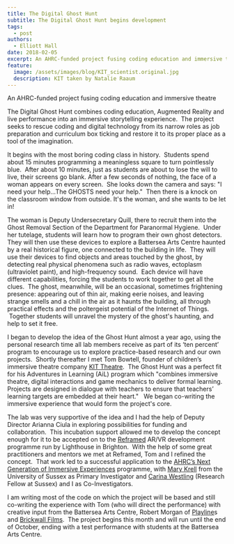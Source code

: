 ```yaml
---
title: The Digital Ghost Hunt
subtitle: The Digital Ghost Hunt begins development
tags:
  - post
authors:
  - Elliott Hall
date: 2018-02-05
excerpt: An AHRC-funded project fusing coding education and immersive theatre
feature:
  image: /assets/images/blog/KIT_scientist.original.jpg
  description: KIT taken by Natalie Raaum
---
```


An AHRC-funded project fusing coding education and immersive theatre

The Digital Ghost Hunt combines coding education, Augmented Reality and live performance into an immersive storytelling experience.  The project seeks to rescue coding and digital technology from its narrow roles as job preparation and curriculum box ticking and restore it to its proper place as a tool of the imagination.

It begins with the most boring coding class in history.  Students spend about 15 minutes programming a meaningless square to turn pointlessly blue.  After about 10 minutes, just as students are about to lose the will to live, their screens go blank. After a few seconds of nothing, the face of a woman appears on every screen.  She looks down the camera and says: "I need your help…The GHOSTS need your help."  Then there is a knock on the classroom window from outside. It's the woman, and she wants to be let in!

The woman is Deputy Undersecretary Quill, there to recruit them into the Ghost Removal Section of the Department for Paranormal Hygiene.  Under her tutelage, students will learn how to program their own ghost detectors.  They will then use these devices to explore a Battersea Arts Centre haunted by a real historical figure, one connected to the building in life.  They will use their devices to find objects and areas touched by the ghost, by detecting real physical phenomena such as radio waves, ectoplasm (ultraviolet paint), and high-frequency sound.  Each device will have different capabilities, forcing the students to work together to get all the clues.  The ghost, meanwhile, will be an occasional, sometimes frightening presence: appearing out of thin air, making eerie noises, and leaving strange smells and a chill in the air as it haunts the building, all through practical effects and the poltergeist potential of the Internet of Things.   Together students will unravel the mystery of the ghost's haunting, and help to set it free.

I began to develop the idea of the Ghost Hunt almost a year ago, using the personal research time all lab members receive as part of its ‘ten percent’ program to encourage us to explore practice-based research and our own projects.  Shortly thereafter I met Tom Bowtell, founder of children’s immersive theatre company [KIT Theatre](https://www.kittheatre.org/).  The Ghost Hunt was a perfect fit for his Adventures in Learning (AiL) program which "combines immersive theatre, digital interactions and game mechanics to deliver formal learning. Projects are designed in dialogue with teachers to ensure that teachers’ learning targets are embedded at their heart."   We began co-writing the immersive experience that would form the project's core.

The lab was very supportive of the idea and I had the help of Deputy Director Arianna Ciula in exploring possibilities for funding and collaboration.  This incubation support allowed me to develop the concept enough for it to be accepted on to the [Reframed](http://www.lighthouse.org.uk/programme/reframed-2017) AR/VR development programme run by Lighthouse in Brighton.  With the help of some great practitioners and mentors we met at Reframed, Tom and I refined the concept.  That work led to a successful application to the [AHRC’s Next Generation of Immersive Experiences](https://ceprogramme.com/immersive-experiences/) programme, with [Mary Krell](http://www.sussex.ac.uk/profiles/145629) from the University of Sussex as Primary Investigator and [Carina Westling](http://www.sussex.ac.uk/profiles/174825) (Research Fellow at Sussex) and I as Co-Investigators.

I am writing most of the code on which the project will be based and still co-writing the experience with Tom (who will direct the performance) with creative input from the Battersea Arts Centre, Robert Morgan of [Playline](http://playlines.tumblr.com/)s and [Brickwall Films](https://brickwall.uk.com/).  The project begins this month and will run until the end of October, ending with a test performance with students at the Battersea Arts Centre.
